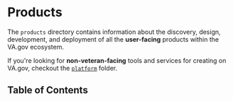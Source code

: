 # Products
The `products` directory contains information about the discovery, design, development, and deployment of all the **user-facing** products within the VA.gov ecosystem. 

If you're looking for **non-veteran-facing** tools and services for creating on VA.gov, checkout the [`platform`](../platform) folder.

## Table of Contents


